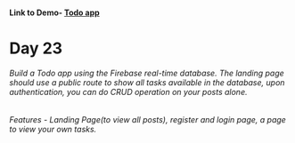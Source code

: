 #### Link to Demo- [Todo app](https://abiola-farounbi.github.io/ecx-30days-of-code/day23/)
Day 23
===================
###### Build a Todo app using the Firebase real-time database. The landing page should use a public route to show all tasks available in the database, upon authentication, you can do CRUD operation on your posts alone.
###### Features - Landing Page(to view all posts), register and login page, a page to view your own tasks.
